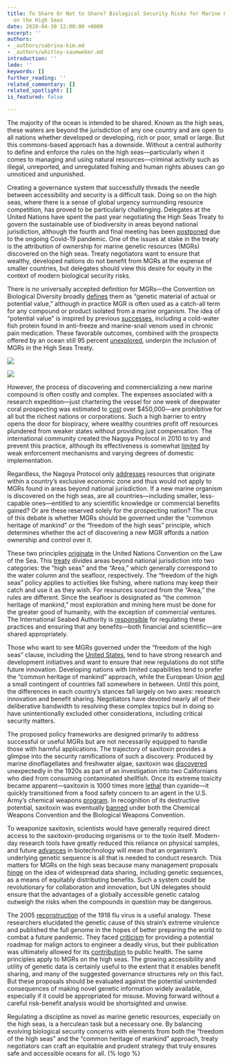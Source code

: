 ```yaml
---
title: To Share Or Not to Share? Biological Security Risks for Marine Genetic Resources
  on the High Seas
date: 2020-04-30 12:00:00 +0000
excerpt: ''
authors:
- _authors/sabrina-kim.md
- _authors/whitley-saumweber.md
introduction: ''
lede: ''
keywords: []
further_reading: ''
related_commentary: []
related_spotlight: []
is_featured: false

---
```


The majority of the ocean is intended to be shared. Known as the high seas, these waters are beyond the jurisdiction of any one country and are open to all nations whether developed or developing, rich or poor, small or large. But this commons-based approach has a downside. Without a central authority to define and enforce the rules on the high seas—particularly when it comes to managing and using natural resources—criminal activity such as illegal, unreported, and unregulated fishing and human rights abuses can go unnoticed and unpunished.

Creating a governance system that successfully threads the needle between accessibility and security is a difficult task. Doing so on the high seas, where there is a sense of global urgency surrounding resource competition, has proved to be particularly challenging. Delegates at the United Nations have spent the past year negotiating the High Seas Treaty to govern the sustainable use of biodiversity in areas beyond national jurisdiction, although the fourth and final meeting has been [postponed](https://www.un.org/bbnj/) due to the ongoing Covid-19 pandemic. One of the issues at stake in the treaty is the attribution of ownership for marine genetic resources (MGRs) discovered on the high seas. Treaty negotiators want to ensure that wealthy, developed nations do not benefit from MGRs at the expense of smaller countries, but delegates should view this desire for equity in the context of modern biological security risks.

There is no universally accepted definition for MGRs—the Convention on Biological Diversity broadly [defines](https://www.ncbi.nlm.nih.gov/pmc/articles/PMC5990308/pdf/aar5237.pdf) them as “genetic material of actual or potential value,” although in practice MGR is often used as a catch-all term for any compound or product isolated from a marine organism. The idea of “potential value” is inspired by previous [successes](https://aslopubs.onlinelibrary.wiley.com/doi/full/10.1002/lob.10108), including a cold-water fish protein found in anti-freeze and marine-snail venom used in chronic pain medication. These favorable outcomes, combined with the prospects offered by an ocean still 95 percent [unexplored](https://www.noaa.gov/oceans-coasts), underpin the inclusion of MGRs in the High Seas Treaty.

![](https://res.cloudinary.com/csisideaslab/image/upload/v1588288043/ocean/SOS_chart-01_vmbovj.jpg)

![](https://res.cloudinary.com/csisideaslab/image/upload/v1588288088/ocean/SOS_chart-02_xkopbq.jpg)

However, the process of discovering and commercializing a new marine compound is often costly and complex. The expenses associated with a research expedition—just chartering the vessel for one week of deepwater coral prospecting was estimated to [cost](https://advances.sciencemag.org/content/4/6/eaar5237) over $450,000—are prohibitive for all but the richest nations or corporations. Such a high barrier to entry opens the door for biopiracy, where wealthy countries profit off resources plundered from weaker states without providing just compensation. The international community created the Nagoya Protocol in 2010 to try and prevent this practice, although its effectiveness is somewhat [limited](https://biocultural.iied.org/nagoya-protocol-access-genetic-resources-and-benefit-sharing) by weak enforcement mechanisms and varying degrees of domestic implementation.

Regardless, the Nagoya Protocol only [addresses](https://www.pnas.org/content/107/43/18318) resources that originate within a country’s exclusive economic zone and thus would not apply to MGRs found in areas beyond national jurisdiction. If a new marine organism is discovered on the high seas, are all countries—including smaller, less-capable ones—entitled to any scientific knowledge or commercial benefits gained? Or are these reserved solely for the prospecting nation? The crux of this debate is whether MGRs should be governed under the “common heritage of mankind” or the “freedom of the high seas” principle, which determines whether the act of discovering a new MGR affords a nation ownership and control over it.

These two principles [originate](https://aslopubs.onlinelibrary.wiley.com/doi/full/10.1002/lob.10108) in the United Nations Convention on the Law of the Sea. This [treaty](https://www.un.org/Depts/los/convention_agreements/texts/unclos/part7.htm) divides areas beyond national jurisdiction into two categories: the “high seas” and the “Area,” which generally correspond to the water column and the seafloor, respectively. The “freedom of the high seas” policy applies to activities like fishing, where nations may keep their catch and use it as they wish. For resources sourced from the “Area,” the rules are different. Since the seafloor is designated as “the common heritage of mankind,” most exploration and mining here must be done for the greater good of humanity, with the exception of commercial ventures. The International Seabed Authority is [responsible](https://www.isa.org.jm/frequently-asked-questions-faqs) for regulating these practices and ensuring that any benefits—both financial and scientific—are shared appropriately.

Those who want to see MGRs governed under the “freedom of the high seas” clause, including the [United States](https://www.nature.com/articles/d41586-020-00912-w), tend to have strong research and development initiatives and want to ensure that new regulations do not stifle future innovation. Developing nations with limited capabilities tend to prefer the “common heritage of mankind” approach, while the European Union [and](https://www.sciencemag.org/news/2018/09/un-talks-tackle-tough-question-who-should-benefit-dna-collected-high-seas) a small contingent of countries fall somewhere in between. Until this point, the differences in each country’s stances fall largely on two axes: research innovation and benefit sharing. Negotiators have devoted nearly all of their deliberative bandwidth to resolving these complex topics but in doing so have unintentionally excluded other considerations, including critical security matters.

The proposed policy frameworks are designed primarily to address successful or useful MGRs but are not necessarily equipped to handle those with harmful applications. The trajectory of saxitoxin provides a glimpse into the security ramifications of such a discovery. Produced by marine dinoflagellates and freshwater algae, saxitoxin was [discovered](https://www.jstor.org/stable/27858800?seq=1) unexpectedly in the 1920s as part of an investigation into two Californians who died from consuming contaminated shellfish. Once its extreme toxicity became apparent—saxitoxin is 1000 times more [lethal](https://www.ncbi.nlm.nih.gov/pmc/articles/PMC6116008/) than cyanide—it quickly transitioned from a food safety concern to an agent in the U.S. Army’s chemical weapons [program](https://www.opcw.org/sites/default/files/documents/SAB/en/sab-21-wp04_e_.pdf). In recognition of its destructive potential, saxitoxin was eventually [banned](https://www.opcw.org/sites/default/files/documents/SAB/en/sab-21-wp04_e_.pdf) under both the Chemical Weapons Convention and the Biological Weapons Convention.

To weaponize saxitoxin, scientists would have generally required direct access to the saxitoxin-producing organisms or to the toxin itself. Modern-day research tools have greatly reduced this reliance on physical samples, and future [advances](https://www.nap.edu/catalog/24890/biodefense-in-the-age-of-synthetic-biology) in biotechnology will mean that an organism’s underlying genetic sequence is all that is needed to conduct research. This matters for MGRs on the high seas because many management proposals [hinge](https://www.nature.com/articles/d41586-020-00912-w) on the idea of widespread data sharing, including genetic sequences, as a means of equitably distributing benefits. Such a system could be revolutionary for collaboration and innovation, but UN delegates should ensure that the advantages of a globally accessible genetic catalog outweigh the risks when the compounds in question may be dangerous.

The 2005 [reconstruction](https://www.ncbi.nlm.nih.gov/pubmed/16210530) of the 1918 flu virus is a useful analogy. These researchers elucidated the genetic cause of this strain’s extreme virulence and published the full genome in the hopes of better preparing the world to combat a future pandemic. They faced [criticism](https://www.nature.com/articles/437794a) for providing a potential roadmap for malign actors to engineer a deadly virus, but their publication was ultimately allowed for its [contribution](https://www.who.int/csr/resources/publications/HSE_GAR_BDP_2010_2/en/) to public health. The same principles apply to MGRs on the high seas. The growing accessibility and utility of genetic data is certainly useful to the extent that it enables benefit sharing, and many of the suggested governance structures rely on this fact. But these proposals should be evaluated against the potential unintended consequences of making novel genetic information widely available, especially if it could be appropriated for misuse. Moving forward without a careful risk-benefit analysis would be shortsighted and unwise.

Regulating a discipline as novel as marine genetic resources, especially on the high seas, is a herculean task but a necessary one. By balancing evolving biological security concerns with elements from both the “freedom of the high seas” and the “common heritage of mankind” approach, treaty negotiators can craft an equitable and prudent strategy that truly ensures safe and accessible oceans for all. {% logo %} 